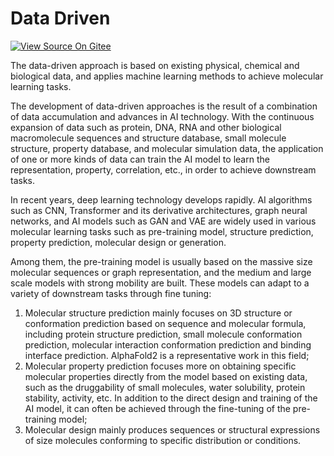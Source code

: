 # Data Driven

[![View Source On Gitee](https://mindspore-website.obs.cn-north-4.myhuaweicloud.com/website-images/r2.0/resource/_static/logo_source_en.png)](https://gitee.com/mindspore/docs/blob/r2.0/docs/mindsponge/docs/source_en/intro/data_driven.md)

The data-driven approach is based on existing physical, chemical and biological data, and applies machine learning methods to achieve molecular learning tasks.

The development of data-driven approaches is the result of a combination of data accumulation and advances in AI technology. With the continuous expansion of data such as protein, DNA, RNA and other biological macromolecule sequences and structure database, small molecule structure, property database, and molecular simulation data, the application of one or more kinds of data can train the AI model to learn the representation, property, correlation, etc., in order to achieve downstream tasks.

In recent years, deep learning technology develops rapidly. AI algorithms such as CNN, Transformer and its derivative architectures, graph neural networks, and AI models such as GAN and VAE are widely used in various molecular learning tasks such as pre-training model, structure prediction, property prediction, molecular design or generation.

Among them, the pre-training model is usually based on the massive size molecular sequences or graph representation, and the medium and large scale models with strong mobility are built. These models can adapt to a variety of downstream tasks through fine tuning:

1. Molecular structure prediction mainly focuses on 3D structure or conformation prediction based on sequence and molecular formula, including protein structure prediction, small molecule conformation prediction, molecular interaction conformation prediction and binding interface prediction. AlphaFold2 is a representative work in this field;
2. Molecular property prediction focuses more on obtaining specific molecular properties directly from the model based on existing data, such as the druggability of small molecules, water solubility, protein stability, activity, etc. In addition to the direct design and training of the AI model, it can often be achieved through the fine-tuning of the pre-training model;
3. Molecular design mainly produces sequences or structural expressions of size molecules conforming to specific distribution or conditions.